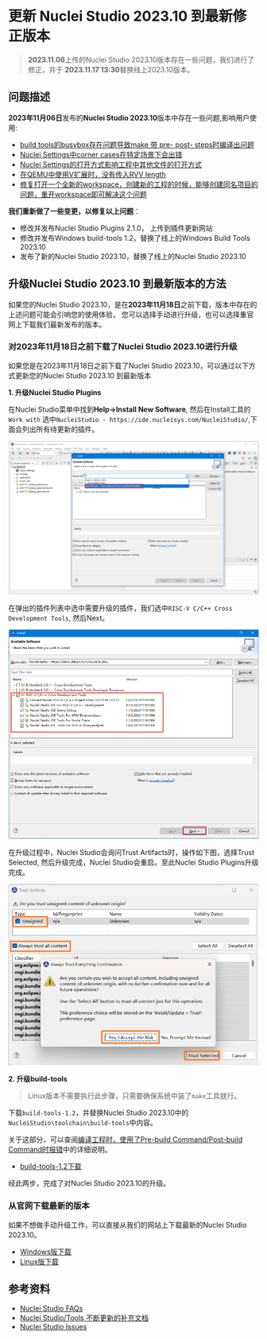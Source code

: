 # 更新 Nuclei Studio 2023.10 到最新修正版本

> **2023.11.06**上传的Nuclei Studio 2023.10版本存在一些问题，我们进行了修正，并于 **2023.11.17 13:30**替换线上2023.10版本。

## 问题描述

**2023年11月06日**发布的**Nuclei Studio 2023.10**版本中存在一些问题,影响用户使用:

* [build tools的busybox存在问题导致make 带 pre- post- steps时编译出问题](https://github.com/Nuclei-Software/nuclei-studio/issues/6)
* [Nuclei Settings中corner cases在特定场景下会出错](https://github.com/Nuclei-Software/nuclei-studio/issues/3)
* [Nuclei Settings的打开方式影响工程中其他文件的打开方式](https://github.com/Nuclei-Software/nuclei-studio/issues/11)
* [在QEMU中使用V扩展时，没有传入RVV length](https://github.com/Nuclei-Software/nuclei-studio/issues/12)
* [修复打开一个全新的workspace，创建新的工程的时候，能够创建同名项目的问题，重开workspace即可解决这个问题](https://github.com/Nuclei-Software/nuclei-studio/issues/13)

**我们重新做了一些变更，以修复以上问题**：

* 修改并发布Nuclei Studio Plugins 2.1.0， 上传到插件更新网站
* 修改并发布Windows build-tools 1.2，替换了线上的Windows Build Tools 2023.10
* 发布了新的Nuclei Studio 2023.10，替换了线上的Nuclei Studio 2023.10

## 升级Nuclei Studio 2023.10 到最新版本的方法

如果您的Nuclei Studio 2023.10，是在**2023年11月18日**之前下载，版本中存在的上述问题可能会引响您的使用体验，
您可以选择手动进行升级，也可以选择重官网上下载我们最新发布的版本。

### 对2023年11月18日之前下载了Nuclei Studio 2023.10进行升级

如果您是在2023年11月18日之前下载了Nuclei Studio 2023.10，可以通过以下方式更新您的Nuclei Studio 2023.10 到最新版本

**1. 升级Nuclei Studio Plugins**

在Nuclei Studio菜单中找到**Help->Install New Software**, 然后在Install工具的`Work with`
选中`NucleiStudio - https://ide.nucleisys.com/NucleiStudio/`,下面会列出所有待更新的插件。

![](asserts/images/7/195660415249583.png)

在弹出的插件列表中选中需要升级的插件，我们选中`RISC-V C/C++ Cross Development Tools`, 然后Next。

![](asserts/images/7/v_20231116151002.png)

在升级过程中，Nuclei Studio会询问Trust Artifacts时，操作如下图，选择Trust Selected, 然后升级完成，Nuclei Studio会重启。至此Nuclei Studio Plugins升级完成。

![](asserts/images/7/v_18001190261409.png)
    
**2. 升级build-tools**

> Linux版本不需要执行此步骤，只需要确保系统中装了`make`工具就行。

下载`build-tools-1.2`，并替换Nuclei Studio 2023.10中的`NucleiStudio\toolchain\build-tools`中内容。

关于这部分，可以查阅[编译工程时，使用了Pre-build Command/Post-build Command时报错](https://github.com/Nuclei-Software/nuclei-studio/blob/main/4-use_pre_build_or_post_build.md)中的详细说明。

- [build-tools-1.2下载](https://www.nucleisys.com/upload/files/toochain/build-tools/win32-buildtools-1.2.zip)

经此两步，完成了对Nuclei Studio 2023.10的升级。
    
### 从官网下载最新的版本

如果不想做手动升级工作，可以直接从我们的网站上下载最新的Nuclei Studio 2023.10。

- [Windows版下载](https://www.nucleisys.com/upload/files/nucleistudio/NucleiStudio_IDE_202310-win64.zip)
- [Linux版下载](https://www.nucleisys.com/upload/files/nucleistudio/NucleiStudio_IDE_202310-lin64.tgz)

## 参考资料

- [Nuclei Studio FAQs](https://www.rvmcu.com/nucleistudio-faq.html)
- [Nuclei Studio/Tools 不断更新的补充文档](https://github.com/Nuclei-Software/nuclei-studio)
- [Nuclei Studio Issues](https://github.com/Nuclei-Software/nuclei-studio/issues)
